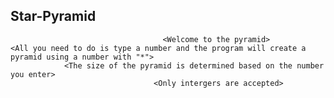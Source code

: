 ## Star-Pyramid
                                      <Welcome to the pyramid>
    <All you need to do is type a number and the program will create a pyramid using a number with "*">
                <The size of the pyramid is determined based on the number you enter>
                                    <Only intergers are accepted>
